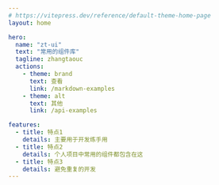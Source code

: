 ```yaml
---
# https://vitepress.dev/reference/default-theme-home-page
layout: home

hero:
  name: "zt-ui"
  text: "常用的组件库"
  tagline: zhangtaouc
  actions:
    - theme: brand
      text: 查看
      link: /markdown-examples
    - theme: alt
      text: 其他
      link: /api-examples

features:
  - title: 特点1
    details: 主要用于开发练手用
  - title: 特点2
    details: 个人项目中常用的组件都包含在这
  - title: 特点3
    details: 避免重复的开发
---
```

